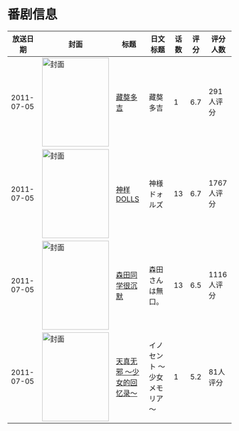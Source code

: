 # 番剧信息

|放送日期|封面|标题|日文标题|话数|评分|评分人数|
|---|---|---|---|---|---|---|
|2011-07-05|<img src="//lain.bgm.tv/pic/cover/c/9b/25/18663_9Z6L5.jpg" alt="封面" style="width:150px;height:200px;object-fit:cover;">|[藏獒多吉](https://bangumi.tv/subject/3369)|藏獒多吉|1|6.7|291人评分|
|2011-07-05|<img src="//lain.bgm.tv/pic/cover/c/a8/ae/12333_GnCVc.jpg" alt="封面" style="width:150px;height:200px;object-fit:cover;">|[神样DOLLS](https://bangumi.tv/subject/12333)|神様ドォルズ|13|6.7|1767人评分|
|2011-07-05|<img src="//lain.bgm.tv/pic/cover/c/e8/ff/16996_727YE.jpg" alt="封面" style="width:150px;height:200px;object-fit:cover;">|[森田同学很沉默](https://bangumi.tv/subject/16996)|森田さんは無口。|13|6.5|1116人评分|
|2011-07-05|<img src="/img/no_icon_subject.png" alt="封面" style="width:150px;height:200px;object-fit:cover;">|[天真无邪 ～少女的回忆录～](https://bangumi.tv/subject/76917)|イノセント ～少女メモリア～|1|5.2|81人评分|
